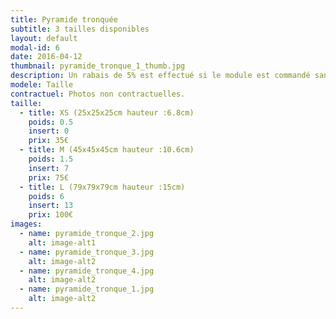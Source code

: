 ```yaml
---
title: Pyramide tronquée
subtitle: 3 tailles disponibles
layout: default
modal-id: 6
date: 2016-04-12
thumbnail: pyramide_tronque_1_thumb.jpg
description: Un rabais de 5% est effectué si le module est commandé sans inserts.
modele: Taille
contractuel: Photos non contractuelles.
taille:
  - title: XS (25x25x25cm hauteur :6.8cm)
    poids: 0.5
    insert: 0
    prix: 35€
  - title: M (45x45x45cm hauteur :10.6cm)
    poids: 1.5
    insert: 7
    prix: 75€
  - title: L (79x79x79cm hauteur :15cm)
    poids: 6
    insert: 13
    prix: 100€
images:
  - name: pyramide_tronque_2.jpg
    alt: image-alt1
  - name: pyramide_tronque_3.jpg
    alt: image-alt2
  - name: pyramide_tronque_4.jpg
    alt: image-alt2
  - name: pyramide_tronque_1.jpg
    alt: image-alt2
---
```

